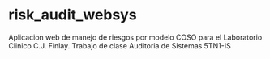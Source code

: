 # risk_audit_websys
Aplicacion web de manejo de riesgos por modelo COSO para el Laboratorio Clinico C.J. Finlay. Trabajo de clase Auditoria de Sistemas 5TN1-IS
